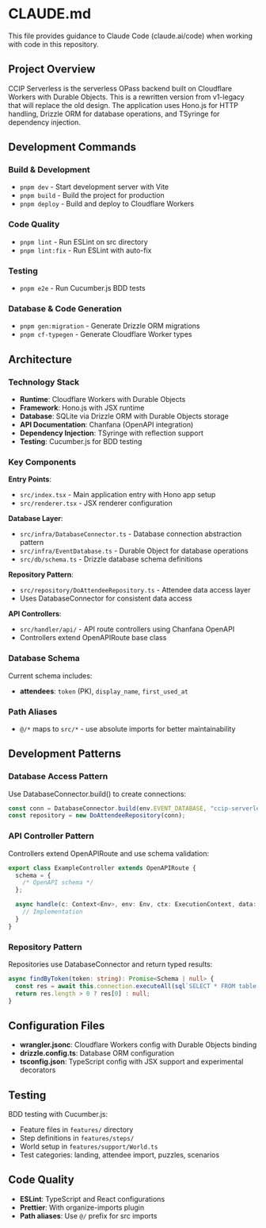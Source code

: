 # CLAUDE.md

This file provides guidance to Claude Code (claude.ai/code) when working with code in this repository.

## Project Overview

CCIP Serverless is the serverless OPass backend built on Cloudflare Workers with Durable Objects. This is a rewritten version from v1-legacy that will replace the old design. The application uses Hono.js for HTTP handling, Drizzle ORM for database operations, and TSyringe for dependency injection.

## Development Commands

### Build & Development

- `pnpm dev` - Start development server with Vite
- `pnpm build` - Build the project for production
- `pnpm deploy` - Build and deploy to Cloudflare Workers

### Code Quality

- `pnpm lint` - Run ESLint on src directory
- `pnpm lint:fix` - Run ESLint with auto-fix

### Testing

- `pnpm e2e` - Run Cucumber.js BDD tests

### Database & Code Generation

- `pnpm gen:migration` - Generate Drizzle ORM migrations
- `pnpm cf-typegen` - Generate Cloudflare Worker types

## Architecture

### Technology Stack

- **Runtime**: Cloudflare Workers with Durable Objects
- **Framework**: Hono.js with JSX runtime
- **Database**: SQLite via Drizzle ORM with Durable Objects storage
- **API Documentation**: Chanfana (OpenAPI integration)
- **Dependency Injection**: TSyringe with reflection support
- **Testing**: Cucumber.js for BDD testing

### Key Components

**Entry Points**:

- `src/index.tsx` - Main application entry with Hono app setup
- `src/renderer.tsx` - JSX renderer configuration

**Database Layer**:

- `src/infra/DatabaseConnector.ts` - Database connection abstraction pattern
- `src/infra/EventDatabase.ts` - Durable Object for database operations
- `src/db/schema.ts` - Drizzle database schema definitions

**Repository Pattern**:

- `src/repository/DoAttendeeRepository.ts` - Attendee data access layer
- Uses DatabaseConnector for consistent data access

**API Controllers**:

- `src/handler/api/` - API route controllers using Chanfana OpenAPI
- Controllers extend OpenAPIRoute base class

### Database Schema

Current schema includes:

- **attendees**: `token` (PK), `display_name`, `first_used_at`

### Path Aliases

- `@/*` maps to `src/*` - use absolute imports for better maintainability

## Development Patterns

### Database Access Pattern

Use DatabaseConnector.build() to create connections:

```typescript
const conn = DatabaseConnector.build(env.EVENT_DATABASE, "ccip-serverless");
const repository = new DoAttendeeRepository(conn);
```

### API Controller Pattern

Controllers extend OpenAPIRoute and use schema validation:

```typescript
export class ExampleController extends OpenAPIRoute {
  schema = {
    /* OpenAPI schema */
  };

  async handle(c: Context<Env>, env: Env, ctx: ExecutionContext, data: any) {
    // Implementation
  }
}
```

### Repository Pattern

Repositories use DatabaseConnector and return typed results:

```typescript
async findByToken(token: string): Promise<Schema | null> {
  const res = await this.connection.executeAll(sql`SELECT * FROM table WHERE token = ${token}`);
  return res.length > 0 ? res[0] : null;
}
```

## Configuration Files

- **wrangler.jsonc**: Cloudflare Workers config with Durable Objects binding
- **drizzle.config.ts**: Database ORM configuration
- **tsconfig.json**: TypeScript config with JSX support and experimental decorators

## Testing

BDD testing with Cucumber.js:

- Feature files in `features/` directory
- Step definitions in `features/steps/`
- World setup in `features/support/World.ts`
- Test categories: landing, attendee import, puzzles, scenarios

## Code Quality

- **ESLint**: TypeScript and React configurations
- **Prettier**: With organize-imports plugin
- **Path aliases**: Use `@/` prefix for src imports
